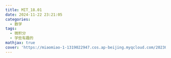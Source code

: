 ```yaml
---
title: MIT_18.01
date: 2024-11-22 23:21:05
categories:
  - 数学
tags:
  - 微积分
  - 学些有趣的
mathjax: true
cover: 'https://miaomiao-1-1319022947.cos.ap-beijing.myqcloud.com/202307102301.jpg'
---
```

